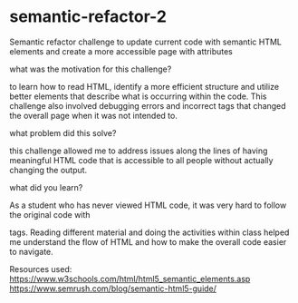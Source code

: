 # semantic-refactor-2

Semantic refactor challenge to update current code with semantic HTML elements and create a more accessible page with attributes 

what was the motivation for this challenge? 

to learn how to read HTML, identify a more efficient structure and utilize better elements that describe what is occurring within the code. This challenge also involved debugging errors and incorrect tags that changed the overall page when it was not intended to. 

what problem did this solve? 

this challenge allowed me to address issues along the lines of having meaningful HTML code that is accessible to all people without actually changing the output. 

what did you learn? 

As a student who has never viewed HTML code, it was very hard to follow the original code with <div> tags. Reading different material and doing the activities within class helped me understand the flow of HTML and how to make the overall code easier to navigate. 

Resources used: 
https://www.w3schools.com/html/html5_semantic_elements.asp 
https://www.semrush.com/blog/semantic-html5-guide/

